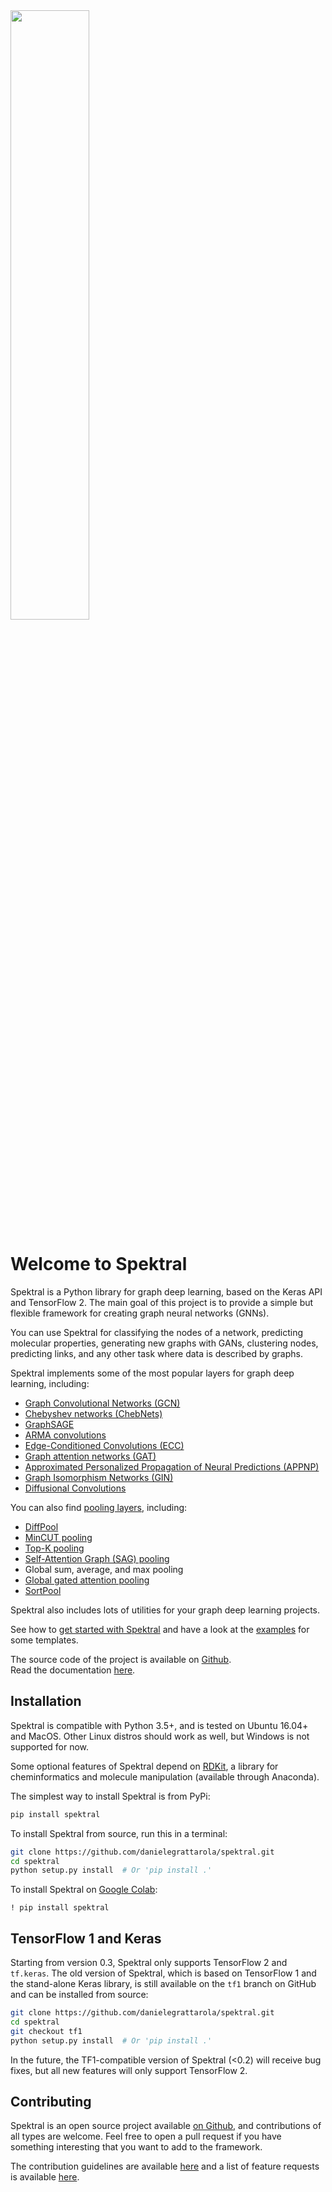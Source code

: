 <img src="https://danielegrattarola.github.io/spektral/img/logo_dark.svg" width="50%"/>

# Welcome to Spektral
Spektral is a Python library for graph deep learning, based on the Keras API and TensorFlow 2.
The main goal of this project is to provide a simple but flexible framework for creating graph neural networks (GNNs).

You can use Spektral for classifying the nodes of a network, predicting molecular properties, generating new graphs with GANs, clustering nodes, predicting links, and any other task where data is described by graphs. 

Spektral implements some of the most popular layers for graph deep learning, including: 

- [Graph Convolutional Networks (GCN)](https://arxiv.org/abs/1609.02907)
- [Chebyshev networks (ChebNets)](https://arxiv.org/abs/1606.09375)
- [GraphSAGE](https://arxiv.org/abs/1706.02216)
- [ARMA convolutions](https://arxiv.org/abs/1901.01343)
- [Edge-Conditioned Convolutions (ECC)](https://arxiv.org/abs/1704.02901)
- [Graph attention networks (GAT)](https://arxiv.org/abs/1710.10903)
- [Approximated Personalized Propagation of Neural Predictions (APPNP)](https://arxiv.org/abs/1810.05997)
- [Graph Isomorphism Networks (GIN)](https://arxiv.org/abs/1810.00826)
- [Diffusional Convolutions](https://arxiv.org/abs/1707.01926)

You can also find [pooling layers](https://danielegrattarola.github.io/spektral/layers/pooling/), including:

- [DiffPool](https://arxiv.org/abs/1806.08804)
- [MinCUT pooling](https://arxiv.org/abs/1907.00481)
- [Top-K pooling](http://proceedings.mlr.press/v97/gao19a/gao19a.pdf)
- [Self-Attention Graph (SAG) pooling](https://arxiv.org/abs/1904.08082)
- Global sum, average, and max pooling
- [Global gated attention pooling](https://arxiv.org/abs/1511.05493)
- [SortPool](https://www.cse.wustl.edu/~muhan/papers/AAAI_2018_DGCNN.pdf)

Spektral also includes lots of utilities for your graph deep learning projects.  

See how to [get started with Spektral](https://danielegrattarola.github.io/spektral/getting-started/) and have a look at the [examples](https://danielegrattarola.github.io/spektral/examples/) for some templates.

The source code of the project is available on [Github](https://github.com/danielegrattarola/spektral).  
Read the documentation [here](https://spektral.graphneural.network).

## Installation
Spektral is compatible with Python 3.5+, and is tested on Ubuntu 16.04+ and MacOS. 
Other Linux distros should work as well, but Windows is not supported for now. 

Some optional features of Spektral depend on [RDKit](http://www.rdkit.org/docs/index.html), 
a library for cheminformatics and molecule manipulation (available through Anaconda).

The simplest way to install Spektral is from PyPi: 

```bash
pip install spektral
```

To install Spektral from source, run this in a terminal:

```bash
git clone https://github.com/danielegrattarola/spektral.git
cd spektral
python setup.py install  # Or 'pip install .'
```

To install Spektral on [Google Colab](https://colab.research.google.com/):

```
! pip install spektral
```

## TensorFlow 1 and Keras
Starting from version 0.3, Spektral only supports TensorFlow 2 and `tf.keras`.
The old version of Spektral, which is based on TensorFlow 1 and the stand-alone Keras library, is still available on the `tf1` branch on GitHub and can be installed from source:

```bash
git clone https://github.com/danielegrattarola/spektral.git
cd spektral
git checkout tf1
python setup.py install  # Or 'pip install .'
```

In the future, the TF1-compatible version of Spektral (<0.2) will receive bug fixes, but all new features will only support TensorFlow 2.   

## Contributing
Spektral is an open source project available [on Github](https://github.com/danielegrattarola/spektral), and contributions of all types are welcome. 
Feel free to open a pull request if you have something interesting that you want to add to the framework.

The contribution guidelines are available [here](https://github.com/danielegrattarola/spektral/blob/master/CONTRIBUTING.md) and a list of feature requests is available [here](https://github.com/danielegrattarola/spektral/projects/1).
